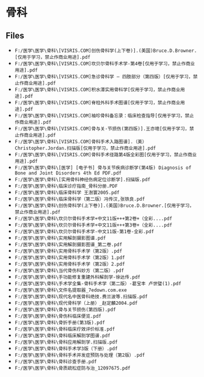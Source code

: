 # 骨科

## Files

- `F:/医学\医学\骨科\[VISRIS.COM]创伤骨科学(上下卷)].(美国)Bruce.D.Browner.[仅用于学习，禁止作商业用途].pdf`
- `F:/医学\医学\骨科\[VISRIS.COM]坎贝尔骨科手术学-第4卷[仅用于学习，禁止作商业用途].pdf`
- `F:/医学\医学\骨科\[VISRIS.COM]急诊骨科学 — 四肢部分（第四版）[仅用于学习，禁止作商业用途].pdf`
- `F:/医学\医学\骨科\[VISRIS.COM]积水潭实用骨科学[仅用于学习，禁止作商业用途].pdf`
- `F:/医学\医学\骨科\[VISRIS.COM]脊柱外科手术图谱[仅用于学习，禁止作商业用途].pdf`
- `F:/医学\医学\骨科\[VISRIS.COM]袖珍骨科备忘录：临床检查指导[仅用于学习，禁止作商业用途].pdf`
- `F:/医学\医学\骨科\[VISRIS.COM]骨与关-节损伤(第四版)].王亦璁[仅用于学习，禁止作商业用途].pdf`
- `F:/医学\医学\骨科\[VISRIS.COM]骨科手术入路图谱].（美）Christopher.Jordan.扫描版[仅用于学习，禁止作商业用途].pdf`
- `F:/医学\医学\骨科\[VISRIS.COM]骨科手术径路第4版全彩图[仅用于学习，禁止作商业用途].pdf`
- `F:/医学\医学\骨科\[医学] [电子书] 骨与关节疾病诊断学(第4版) Diagnosis of Bone and Joint Disorders 4th Ed PDF.pdf`
- `F:/医学\医学\骨科\[实用骨科神经伤病定位诊断学].扫描版.pdf`
- `F:/医学\医学\骨科\临床诊疗指南_骨科分册.PDF`
- `F:/医学\医学\骨科\临床骨科学 王澍寰2005.pdf`
- `F:/医学\医学\骨科\临床骨科学（第二版）冯传汉,张铁良.pdf`
- `F:/医学\医学\骨科\创伤骨科学(上下卷)].(美国)Bruce.D.Browner.[仅用于学习，禁止作商业用途].pdf`
- `F:/医学\医学\骨科\坎贝尔骨科手术学+中文11版+++第2卷+（全彩....pdf`
- `F:/医学\医学\骨科\坎贝尔骨科手术学+中文11版+++第3卷+（全彩....pdf`
- `F:/医学\医学\骨科\坎贝尔骨科手术学-中文11版-第1卷-全彩.pdf`
- `F:/医学\医学\骨科\实用解剖摄影图谱.pdf`
- `F:/医学\医学\骨科\实用解剖摄影图谱_第二卷.pdf`
- `F:/医学\医学\骨科\实用骨科手术学（第2版）.pdf`
- `F:/医学\医学\骨科\实用骨科手术学（第2版）1.pdf`
- `F:/医学\医学\骨科\实用骨科手术学（第2版）2.pdf`
- `F:/医学\医学\骨科\当代骨伤科妙方（第二版）.pdf`
- `F:/医学\医学\骨科\手功能修复重建外科解剖学-徐达传.pdf`
- `F:/医学\医学\骨科\手术学全集-骨科手术学（第二版）-葛宝丰 卢世璧(1).pdf`
- `F:/医学\医学\骨科\文件名提取器_7edown.com.exe`
- `F:/医学\医学\骨科\现代名中医骨科绝技.费兰波等.扫描版.pdf`
- `F:/医学\医学\骨科\现代骨科学（上册）_赵定麟2004.pdf`
- `F:/医学\医学\骨科\骨与关节损伤(第四版).pdf`
- `F:/医学\医学\骨科\骨伤科临床便览.pdf`
- `F:/医学\医学\骨科\骨折手册(第3版).pdf`
- `F:/医学\医学\骨科\骨科临床疗效评价标准.pdf`
- `F:/医学\医学\骨科\骨科临床解剖学图谱.pdf`
- `F:/医学\医学\骨科\骨科应用解剖学.扫描版.pdf`
- `F:/医学\医学\骨科\骨科手术学3版（下册）.pdf`
- `F:/医学\医学\骨科\骨科手术并发症预防与处理（第2版）.pdf`
- `F:/医学\医学\骨科\骨科诊查手册.pdf`
- `F:/医学\医学\骨科\骨质疏松症防与治_12097675.pdf`
